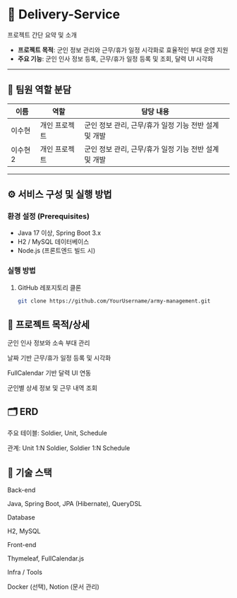 # 🍔 Delivery-Service

프로젝트 간단 요약 및 소개

- **프로젝트 목적**: 군인 정보 관리와 근무/휴가 일정 시각화로 효율적인 부대 운영 지원  
- **주요 기능**: 군인 인사 정보 등록, 근무/휴가 일정 등록 및 조회, 달력 UI 시각화

---

## 👥 팀원 역할 분담

| 이름 | 역할 | 담당 내용 |
|------|------|-----------|
| 이수현 | 개인 프로젝트 | 군인 정보 관리, 근무/휴가 일정 기능 전반 설계 및 개발 |
| 이수현2 | 개인 프로젝트 | 군인 정보 관리, 근무/휴가 일정 기능 전반 설계 및 개발 |

---

## ⚙ 서비스 구성 및 실행 방법

### 환경 설정 (Prerequisites)
- Java 17 이상, Spring Boot 3.x  
- H2 / MySQL 데이터베이스  
- Node.js (프론트엔드 빌드 시)

### 실행 방법
1. GitHub 레포지토리 클론
   ```bash
   git clone https://github.com/YourUsername/army-management.git
   
## 📌 프로젝트 목적/상세

군인 인사 정보와 소속 부대 관리

날짜 기반 근무/휴가 일정 등록 및 시각화

FullCalendar 기반 달력 UI 연동

군인별 상세 정보 및 근무 내역 조회

## 🗂 ERD

주요 테이블: Soldier, Unit, Schedule

관계: Unit 1:N Soldier, Soldier 1:N Schedule

## 🔧 기술 스택
Back-end

Java, Spring Boot, JPA (Hibernate), QueryDSL

Database

H2, MySQL

Front-end

Thymeleaf, FullCalendar.js

Infra / Tools

Docker (선택), Notion (문서 관리)
